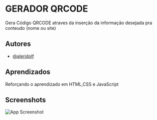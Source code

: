 
# GERADOR QRCODE

Gera Código QRCODE atraves da inserção da informação desejada pra conteudo (nome ou site)





## Autores

- [@aleridolf](https://github.com/aleridolf)


## Aprendizados

Reforçando o aprendizado em HTML,CSS e JavaScript


## Screenshots

![App Screenshot](https://ibb.co/FYS0pcg)

